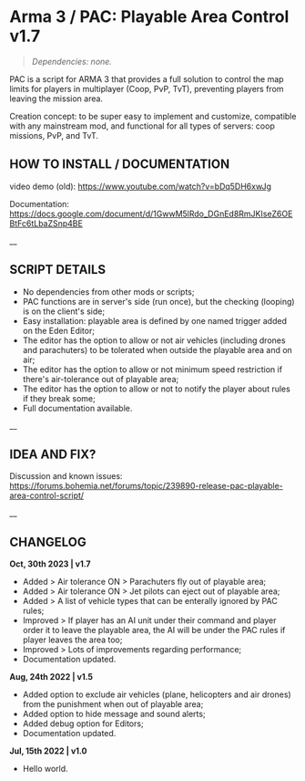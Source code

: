 # Arma 3 / PAC: Playable Area Control v1.7
>*Dependencies: none.*

PAC is a script for ARMA 3 that provides a full solution to control the map limits for players in multiplayer (Coop, PvP, TvT), preventing players from leaving the mission area.

Creation concept: to be super easy to implement and customize, compatible with any mainstream mod, and functional for all types of servers: coop missions, PvP, and TvT.

## HOW TO INSTALL / DOCUMENTATION

video demo (old): https://www.youtube.com/watch?v=bDq5DH6xwJg

Documentation: https://docs.google.com/document/d/1GwwM5lRdo_DGnEd8RmJKIseZ6OEBtFc6tLbaZSnp4BE

__

## SCRIPT DETAILS

- No dependencies from other mods or scripts;
- PAC functions are in server's side (run once), but the checking (looping) is on the client's side;
- Easy installation: playable area is defined by one named trigger added on the Eden Editor;
- The editor has the option to allow or not air vehicles (including drones and parachuters) to be tolerated when outside the playable area and on air;
- The editor has the option to allow or not minimum speed restriction if there's air-tolerance out of playable area;
- The editor has the option to allow or not to notify the player about rules if they break some;
- Full documentation available.

__

## IDEA AND FIX?

Discussion and known issues: https://forums.bohemia.net/forums/topic/239890-release-pac-playable-area-control-script/

__

## CHANGELOG

**Oct, 30th 2023 | v1.7**
- Added > Air tolerance ON > Parachuters fly out of playable area;
- Added > Air tolerance ON > Jet pilots can eject out of playable area;
- Added > A list of vehicle types that can be enterally ignored by PAC rules;
- Improved > If player has an AI unit under their command and player order it to leave the playable area, the AI will be under the PAC rules if player leaves the area too;
- Improved > Lots of improvements regarding performance;
- Documentation updated.

**Aug, 24th 2022 | v1.5**
- Added option to exclude air vehicles (plane, helicopters and air drones) from the punishment when out of playable area;
- Added option to hide message and sound alerts;
- Added debug option for Editors;
- Documentation updated.

**Jul, 15th 2022 | v1.0**
- Hello world.
